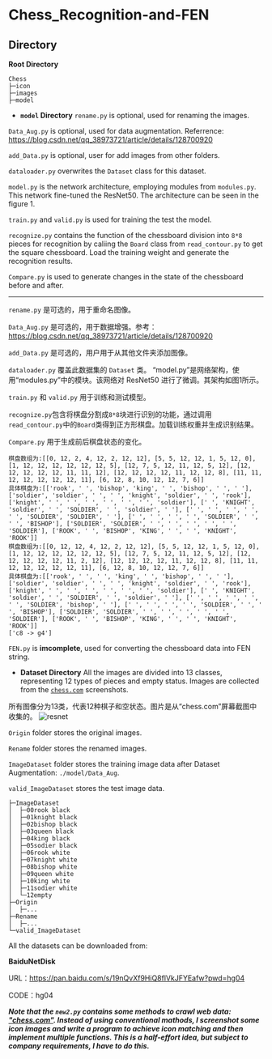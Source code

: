 # Chess_Recognition-and-FEN
## Directory
**Root Directory**
```
Chess
├─icon
├─images
├─model
```
- **`model` Directory**
`rename.py` is optional, used for renaming the images.

`Data_Aug.py` is optional, used for data augmentation. Referrence: https://blog.csdn.net/qq_38973721/article/details/128700920

`add_Data.py` is optional, user for add images from other folders. 

`dataloader.py` overwrites the `Dataset` class for this dataset. 

`model.py` is the network architecture, employing modules from `modules.py`. This network fine-tuned the ResNet50. The architecture can be seen in the figure 1. 

`train.py` and `valid.py` is used for training the test the model. 

`recognize.py` contains the function of the chessboard division into `8*8` pieces for recognition by caliing the `Board` class from `read_contour.py` to get the square chessboard. Load the training weight and generate the recognition results. 

`Compare.py` is used to generate changes in the state of the chessboard before and after. 

--------------------------------------------------------------

`rename.py` 是可选的，用于重命名图像。

`Data_Aug.py` 是可选的，用于数据增强。参考：https://blog.csdn.net/qq_38973721/article/details/128700920

`add_Data.py` 是可选的，用户用于从其他文件夹添加图像。

`dataloader.py` 覆盖此数据集的 `Dataset` 类。
“model.py”是网络架构，使用“modules.py”中的模块。该网络对 ResNet50 进行了微调。其架构如图1所示。

`train.py` 和 `valid.py` 用于训练和测试模型。

`recognize.py`包含将棋盘分割成`8*8`块进行识别的功能，通过调用`read_contour.py`中的`Board`类得到正方形棋盘。加载训练权重并生成识别结果。

`Compare.py` 用于生成前后棋盘状态的变化。

```
棋盘数组为:[[0, 12, 2, 4, 12, 2, 12, 12], [5, 5, 12, 12, 1, 5, 12, 0], [1, 12, 12, 12, 12, 12, 12, 5], [12, 7, 5, 12, 11, 12, 5, 12], [12, 12, 12, 12, 12, 11, 11, 12], [12, 12, 12, 12, 11, 12, 12, 8], [11, 11, 12, 12, 12, 12, 12, 11], [6, 12, 8, 10, 12, 12, 7, 6]]
具体棋盘为:[['rook', ' ', 'bishop', 'king', ' ', 'bishop', ' ', ' '], ['soldier', 'soldier', ' ', ' ', 'knight', 'soldier', ' ', 'rook'], ['knight', ' ', ' ', ' ', ' ', ' ', ' ', 'soldier'], [' ', 'KNIGHT', 'soldier', ' ', 'SOLDIER', ' ', 'soldier', ' '], [' ', ' ', ' ', ' ', ' ', 'SOLDIER', 'SOLDIER', ' '], [' ', ' ', ' ', ' ', 'SOLDIER', ' ', ' ', 'BISHOP'], ['SOLDIER', 'SOLDIER', ' ', ' ', ' ', ' ', ' ', 'SOLDIER'], ['ROOK', ' ', 'BISHOP', 'KING', ' ', ' ', 'KNIGHT', 'ROOK']]
棋盘数组为:[[0, 12, 12, 4, 12, 2, 12, 12], [5, 5, 12, 12, 1, 5, 12, 0], [1, 12, 12, 12, 12, 12, 12, 5], [12, 7, 5, 12, 11, 12, 5, 12], [12, 12, 12, 12, 12, 11, 2, 12], [12, 12, 12, 12, 11, 12, 12, 8], [11, 11, 12, 12, 12, 12, 12, 11], [6, 12, 8, 10, 12, 12, 7, 6]]
具体棋盘为:[['rook', ' ', ' ', 'king', ' ', 'bishop', ' ', ' '], ['soldier', 'soldier', ' ', ' ', 'knight', 'soldier', ' ', 'rook'], ['knight', ' ', ' ', ' ', ' ', ' ', ' ', 'soldier'], [' ', 'KNIGHT', 'soldier', ' ', 'SOLDIER', ' ', 'soldier', ' '], [' ', ' ', ' ', ' ', ' ', 'SOLDIER', 'bishop', ' '], [' ', ' ', ' ', ' ', 'SOLDIER', ' ', ' ', 'BISHOP'], ['SOLDIER', 'SOLDIER', ' ', ' ', ' ', ' ', ' ', 'SOLDIER'], ['ROOK', ' ', 'BISHOP', 'KING', ' ', ' ', 'KNIGHT', 'ROOK']]
['c8 -> g4']
```
`FEN.py` is **imcomplete**, used for converting the chessboard data into FEN string. 
- **Dataset Directory**
All the images are divided into 13 classes, representing 12 types of pieces and empty status. Images are collected from the [`chess.com`](https://www.chess.com/) screenshots.  

所有图像分为13类，代表12种棋子和空状态。图片是从“chess.com”屏幕截图中收集的。
![resnet](https://github.com/user-attachments/assets/22d811c6-53fb-484d-bfba-0142c07532a2)

`Origin` folder stores the original images.

`Rename` folder stores the renamed images.  

`ImageDataset` folder stores the training image data after Dataset Augmentation: `./model/Data_Aug`.  

`valid_ImageDataset` stores the test image data.  
```
├─ImageDataset
│  ├─00rook black
│  ├─01knight black
│  ├─02bishop black
│  ├─03queen black
│  ├─04king black
│  ├─05sodier black
│  ├─06rook white
│  ├─07knight white
│  ├─08bishop white
│  ├─09queen white
│  ├─10king white
│  ├─11sodier white
│  └─12empty
├─Origin
│  ├─...
├─Rename
│  ├─...
└─valid_ImageDataset
```
All the datasets can be downloaded from:

**BaiduNetDisk**

URL：https://pan.baidu.com/s/19nQvXf9HiQ8flVkJFYEafw?pwd=hg04 

CODE：hg04

***Note that the `new2.py` contains some methods to crawl web data: ["chess.com"](https://www.chess.com/). Instead of using conventional mathods, I screenshot some icon images and write a program to achieve icon matching and then implement multiple functions. This is a half-effort idea, but subject to company requirements, I have to do this.***
